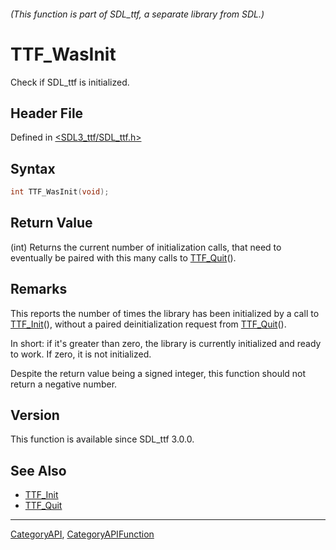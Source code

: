 ###### (This function is part of SDL_ttf, a separate library from SDL.)
# TTF_WasInit

Check if SDL_ttf is initialized.

## Header File

Defined in [<SDL3_ttf/SDL_ttf.h>](https://github.com/libsdl-org/SDL_ttf/blob/main/include/SDL3_ttf/SDL_ttf.h)

## Syntax

```c
int TTF_WasInit(void);
```

## Return Value

(int) Returns the current number of initialization calls, that need to
eventually be paired with this many calls to [TTF_Quit](TTF_Quit)().

## Remarks

This reports the number of times the library has been initialized by a call
to [TTF_Init](TTF_Init)(), without a paired deinitialization request from
[TTF_Quit](TTF_Quit)().

In short: if it's greater than zero, the library is currently initialized
and ready to work. If zero, it is not initialized.

Despite the return value being a signed integer, this function should not
return a negative number.

## Version

This function is available since SDL_ttf 3.0.0.

## See Also

- [TTF_Init](TTF_Init)
- [TTF_Quit](TTF_Quit)

----
[CategoryAPI](CategoryAPI), [CategoryAPIFunction](CategoryAPIFunction)

